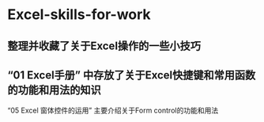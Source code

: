 # Excel-skills-for-work
整理并收藏了关于Excel操作的一些小技巧
-------------------------------------------
“01 Excel手册” 中存放了关于Excel快捷键和常用函数的功能和用法的知识
--------------------------------------------
“05 Excel 窗体控件的运用” 主要介绍关于Form control的功能和用法
